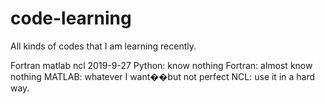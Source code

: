 # code-learning
All kinds of codes that I am learning recently.

Fortran
matlab
ncl
2019-9-27
Python: know nothing
Fortran: almost know nothing
MATLAB: whatever I want��but not perfect
NCL: use it in a hard way.
